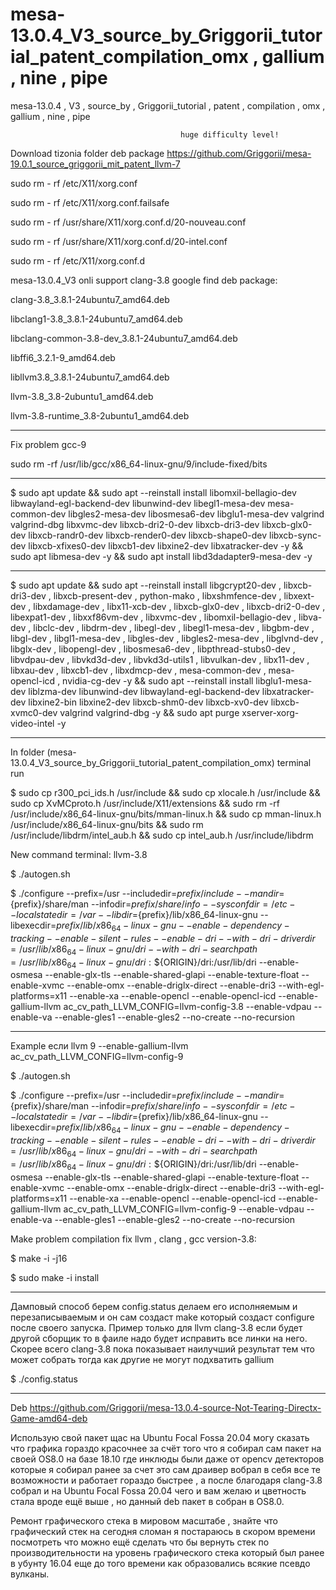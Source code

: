 # mesa-13.0.4_V3_source_by_Griggorii_tutorial_patent_compilation_omx , gallium , nine , pipe
mesa-13.0.4 , V3 , source_by , Griggorii_tutorial , patent , compilation , omx , gallium , nine , pipe
                                      
                                          huge difficulty level!

Download tizonia folder deb package https://github.com/Griggorii/mesa-19.0.1_source_griggorii_mit_patent_llvm-7

sudo rm - rf /etc/X11/xorg.conf

sudo rm - rf /etc/X11/xorg.conf.failsafe

sudo rm - rf /usr/share/X11/xorg.conf.d/20-nouveau.conf

sudo rm - rf /usr/share/X11/xorg.conf.d/20-intel.conf

sudo rm - rf /etc/X11/xorg.conf.d



mesa-13.0.4_V3 onli support clang-3.8 google find deb package:

clang-3.8_3.8.1-24ubuntu7_amd64.deb

libclang1-3.8_3.8.1-24ubuntu7_amd64.deb

libclang-common-3.8-dev_3.8.1-24ubuntu7_amd64.deb

libffi6_3.2.1-9_amd64.deb

libllvm3.8_3.8.1-24ubuntu7_amd64.deb

llvm-3.8_3.8-2ubuntu1_amd64.deb

llvm-3.8-runtime_3.8-2ubuntu1_amd64.deb

______________________________________________________________

Fix problem gcc-9

sudo rm -rf /usr/lib/gcc/x86_64-linux-gnu/9/include-fixed/bits

-------------------------------------------------

$ sudo apt update && sudo apt --reinstall install libomxil-bellagio-dev libwayland-egl-backend-dev libunwind-dev libegl1-mesa-dev mesa-common-dev libgles2-mesa-dev libosmesa6-dev libglu1-mesa-dev valgrind valgrind-dbg libxvmc-dev libxcb-dri2-0-dev libxcb-dri3-dev libxcb-glx0-dev libxcb-randr0-dev libxcb-render0-dev libxcb-shape0-dev libxcb-sync-dev libxcb-xfixes0-dev libxcb1-dev libxine2-dev libxatracker-dev -y && sudo apt libmesa-dev -y && sudo apt install libd3dadapter9-mesa-dev -y

-------------------------------------------------------------------------
$ sudo apt update && sudo apt --reinstall install libgcrypt20-dev , libxcb-dri3-dev , libxcb-present-dev , python-mako , libxshmfence-dev , libxext-dev , libxdamage-dev , libx11-xcb-dev , libxcb-glx0-dev , libxcb-dri2-0-dev , libexpat1-dev , libxxf86vm-dev , libxvmc-dev , libomxil-bellagio-dev , libva-dev , libclc-dev , libdrm-dev , libegl-dev , libegl1-mesa-dev , libgbm-dev , libgl-dev , libgl1-mesa-dev , libgles-dev , libgles2-mesa-dev , libglvnd-dev , libglx-dev , libopengl-dev , libosmesa6-dev , libpthread-stubs0-dev , libvdpau-dev , libvkd3d-dev , libvkd3d-utils1 , libvulkan-dev , libx11-dev , libxau-dev , libxcb1-dev , libxdmcp-dev , mesa-common-dev , mesa-opencl-icd , nvidia-cg-dev -y && sudo apt --reinstall install libglu1-mesa-dev liblzma-dev libunwind-dev libwayland-egl-backend-dev libxatracker-dev libxine2-bin libxine2-dev libxcb-shm0-dev libxcb-xv0-dev libxcb-xvmc0-dev valgrind valgrind-dbg -y && sudo apt purge xserver-xorg-video-intel -y

----------------------------------------------------------------------------------------------------------------
In folder (mesa-13.0.4_V3_source_by_Griggorii_tutorial_patent_compilation_omx) terminal run

$ sudo cp r300_pci_ids.h  /usr/include && sudo cp xlocale.h /usr/include && sudo cp XvMCproto.h /usr/include/X11/extensions && sudo rm -rf /usr/include/x86_64-linux-gnu/bits/mman-linux.h && sudo cp mman-linux.h /usr/include/x86_64-linux-gnu/bits && sudo rm /usr/include/libdrm/intel_aub.h &&  sudo cp intel_aub.h /usr/include/libdrm

New command terminal: llvm-3.8

$ ./autogen.sh

$ ./configure --prefix=/usr --includedir=${prefix}/include --mandir=${prefix}/share/man --infodir=${prefix}/share/info --sysconfdir=/etc --localstatedir=/var --libdir=${prefix}/lib/x86_64-linux-gnu --libexecdir=${prefix}/lib/x86_64-linux-gnu --enable-dependency-tracking --enable-silent-rules --enable-dri --with-dri-driverdir=/usr/lib/x86_64-linux-gnu/dri --with-dri-searchpath=/usr/lib/x86_64-linux-gnu/dri:\$${ORIGIN}/dri:/usr/lib/dri --enable-osmesa --enable-glx-tls --enable-shared-glapi --enable-texture-float --enable-xvmc --enable-omx --enable-driglx-direct --enable-dri3 --with-egl-platforms=x11 --enable-xa --enable-opencl --enable-opencl-icd --enable-gallium-llvm ac_cv_path_LLVM_CONFIG=llvm-config-3.8 --enable-vdpau --enable-va --enable-gles1 --enable-gles2 --no-create --no-recursion

---------------------------------------------------------------------------------------------------------------

Example если llvm 9 --enable-gallium-llvm ac_cv_path_LLVM_CONFIG=llvm-config-9

$ ./autogen.sh

$ ./configure --prefix=/usr --includedir=${prefix}/include --mandir=${prefix}/share/man --infodir=${prefix}/share/info --sysconfdir=/etc --localstatedir=/var --libdir=${prefix}/lib/x86_64-linux-gnu --libexecdir=${prefix}/lib/x86_64-linux-gnu --enable-dependency-tracking --enable-silent-rules --enable-dri --with-dri-driverdir=/usr/lib/x86_64-linux-gnu/dri --with-dri-searchpath=/usr/lib/x86_64-linux-gnu/dri:\$${ORIGIN}/dri:/usr/lib/dri --enable-osmesa --enable-glx-tls --enable-shared-glapi --enable-texture-float --enable-xvmc --enable-omx --enable-driglx-direct --enable-dri3 --with-egl-platforms=x11 --enable-xa --enable-opencl --enable-opencl-icd --enable-gallium-llvm ac_cv_path_LLVM_CONFIG=llvm-config-9 --enable-vdpau --enable-va --enable-gles1 --enable-gles2 --no-create --no-recursion

Make problem compilation fix llvm , clang , gcc version-3.8:

$ make -i -j16

$ sudo make -i install

---------------------------------------------------------------------------------------

Дамповый способ берем config.status делаем его исполняемым и перезаписываемым и он сам создаст make который создаст configure после своего запуска. Пример только для llvm clang-3.8 если будет другой сборщик то в фаиле надо будет исправить все линки на него. Скорее всего clang-3.8 пока показывает наилучший результат тем что может собрать тогда как другие не могут подхватить gallium

$ ./config.status

-----------------------------------------------------------------------------------------------------

Deb https://github.com/Griggorii/mesa-13.0.4-source-Not-Tearing-Directx-Game-amd64-deb

Использую свой пакет щас на Ubuntu Focal Fossa 20.04 могу сказать что графика гораздо красочнее за счёт того что я собирал сам пакет на своей OS8.0 на базе 18.10 где инклюды были даже от opencv детекторов которые я собирал ранее за счет это сам драивер вобрал в себя все те возможности и работает гораздо быстрее , а после благодаря clang-3.8 собрал и на Ubuntu Focal Fossa 20.04 чего и вам желаю и цветность стала вроде ещё выше , но данный deb пакет в собран в OS8.0.

Ремонт графического стека в мировом масштабе , знайте что графический стек на сегодня сломан я постараюсь в скором времени посмотреть что можно ещё сделать что бы вернуть стек по производительности на уровень графического стека который был ранее в убунту 16.04 еще до того времени как образовались всякие псевдо вулканы.
